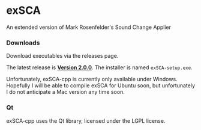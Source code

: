 # exSCA
An extended version of Mark Rosenfelder's Sound Change Applier

### Downloads
Download executables via the releases page.

The latest release is [**Version 2.0.0**](https://github.com/bradrn/exSCA-cpp/releases).
The installer is named `exSCA-setup.exe`.

Unfortunately, exSCA-cpp is currently only available under Windows.
Hopefully I will be able to compile exSCA for Ubuntu soon, but unfortunately I do not anticipate a Mac version any time soon.

### Qt
exSCA-cpp uses the Qt library, licensed under the LGPL license.
